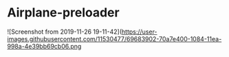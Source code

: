 # Airplane-preloader

![Screenshot from 2019-11-26 19-11-42](https://user-images.githubusercontent.com/11530477/69683902-70a7e400-1084-11ea-998a-4e39bb69cb06.png
